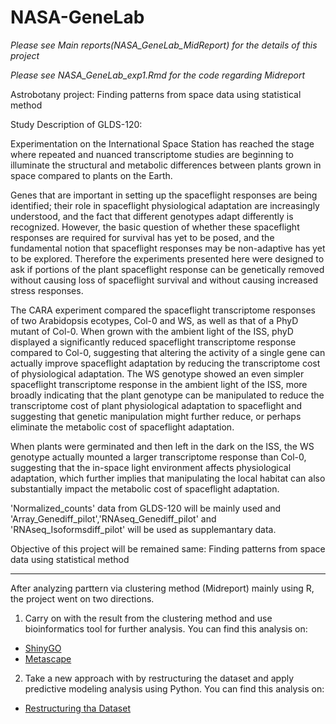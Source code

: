 # NASA-GeneLab

*Please see Main reports(NASA_GeneLab_MidReport) for the details of this project* 

*Please see NASA_GeneLab_exp1.Rmd for the code regarding Midreport*

Astrobotany project: Finding patterns from space data using statistical method

Study Description of GLDS-120:

Experimentation on the International Space Station has reached the stage where repeated and nuanced transcriptome studies are beginning to illuminate the structural and metabolic differences between plants grown in space compared to plants on the Earth.

Genes that are important in setting up the spaceflight responses are being identified; their role in spaceflight physiological adaptation are increasingly understood, and the fact that different genotypes adapt differently is recognized. However, the basic question of whether these spaceflight responses are required for survival has yet to be posed, and the fundamental notion that spaceflight responses may be non-adaptive has yet to be explored. Therefore the experiments presented here were designed to ask if portions of the plant spaceflight response can be genetically removed without causing loss of spaceflight survival and without causing increased stress responses.

The CARA experiment compared the spaceflight transcriptome responses of two Arabidopsis ecotypes, Col-0 and WS, as well as that of a PhyD mutant of Col-0. When grown with the ambient light of the ISS, phyD displayed a significantly reduced spaceflight transcriptome response compared to Col-0, suggesting that altering the activity of a single gene can actually improve spaceflight adaptation by reducing the transcriptome cost of physiological adaptation. The WS genotype showed an even simpler spaceflight transcriptome response in the ambient light of the ISS, more broadly indicating that the plant genotype can be manipulated to reduce the transcriptome cost of plant physiological adaptation to spaceflight and suggesting that genetic manipulation might further reduce, or perhaps eliminate the metabolic cost of spaceflight adaptation.

When plants were germinated and then left in the dark on the ISS, the WS genotype actually mounted a larger transcriptome response than Col-0, suggesting that the in-space light environment affects physiological adaptation, which further implies that manipulating the local habitat can also substantially impact the metabolic cost of spaceflight adaptation.

'Normalized_counts' data from GLDS-120 will be mainly used and 'Array_Genediff_pilot','RNAseq_Genediff_pilot' and 'RNAseq_Isoformsdiff_pilot' will be used as supplemantary data.

Objective of this project will be remained same: Finding patterns from space data using statistical method

***

After analyzing parttern via clustering method (Midreport) mainly using R, the project went on two directions.
1) Carry on with the result from the clustering method and use bioinformatics tool for further analysis. You can find this analysis on:
- [ShinyGO](https://github.com/alexdseo/NASA-GeneLab/tree/master/Bioinformatics%20Result)
- [Metascape](https://github.com/alexdseo/NASA-GeneLab/tree/master/Further%20Analysis)

2) Take a new approach with by restructuring the dataset and apply predictive modeling analysis using Python. You can find this analysis on:
- [Restructuring tha Dataset](https://github.com/alexdseo/NASA-GeneLab/blob/master/Astrobotany.ipynb)
